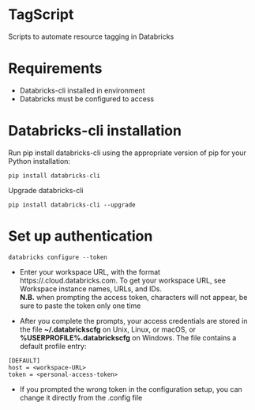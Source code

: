# TagScript
Scripts to automate resource tagging in Databricks

# Requirements
- Databricks-cli installed in environment
- Databricks must be configured to access 
 
# Databricks-cli installation
 
 Run pip install databricks-cli using the appropriate version of pip for your Python installation:
 
 ```
 pip install databricks-cli
 ```
 
 Upgrade databricks-cli
```
pip install databricks-cli --upgrade
```

# Set up authentication

```
databricks configure --token
```

- Enter your workspace URL, with the format https://**<instance-name>**.cloud.databricks.com. To get your workspace URL, see Workspace instance names, URLs, and IDs.<br>
**N.B.** when prompting the access token, characters will not appear, be sure to paste the token only one time

- After you complete the prompts, your access credentials are stored in the file **~/.databrickscfg** on Unix, Linux, or macOS, or **%USERPROFILE%\.databrickscfg** on Windows. The file contains a default profile entry:

```
[DEFAULT]
host = <workspace-URL>
token = <personal-access-token>
```

- If you prompted the wrong token in the configuration setup, you can change it directly from the .config file